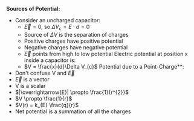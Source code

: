 **Sources of Potential:**
- Consider an uncharged capacitor:
	- $\overrightarrow{E} = 0$, so $\Delta V_{c} = E \cdot d = 0$
	- Source of $\Delta V$ is the separation of charges
	- Positive charges have positive potential
	- Negative charges have negative potential
	- $\overrightarrow{E}$ points from high to low potential
 Electric potential at position x inside a capacitor is:
	- $V = \frac{x}{d}\Delta V_{c}$
Potential due to a Point-Charge**:
- Don't confuse V and $\overrightarrow{E}$
- $\overrightarrow{E}$ is a vector
- V is a scalar
- $|\overrightarrow{E}| \propto \frac{1}{r^{2}}$ 
- $V \propto \frac{1}{r}$
- $V(r) = k_{E} \frac{q}{r}$
- Net potential is a summation of all the charges
